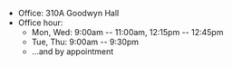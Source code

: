 * Office: 310A Goodwyn Hall
* Office hour:
  * Mon, Wed:  9:00am -- 11:00am, 12:15pm -- 12:45pm
  * Tue, Thu:  9:00am --  9:30pm
  * ...and by appointment

